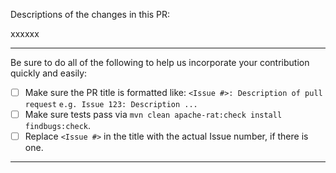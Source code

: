 Descriptions of the changes in this PR:

xxxxxx

---
Be sure to do all of the following to help us incorporate your contribution
quickly and easily:

- [ ] Make sure the PR title is formatted like:
    `<Issue #>: Description of pull request`
    `e.g. Issue 123: Description ...`
- [ ] Make sure tests pass via `mvn clean apache-rat:check install findbugs:check`.
- [ ] Replace `<Issue #>` in the title with the actual Issue number, if there is one.

---
